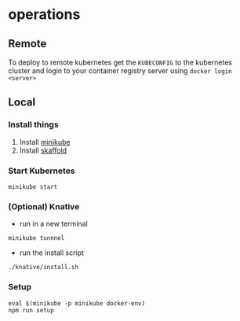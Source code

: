 # operations

## Remote
To deploy to remote kubernetes get the `KUBECONFIG` to the kubernetes cluster and login to your container registry server using `docker login <server>`

## Local

### Install things
1. Install [minikube](https://minikube.sigs.k8s.io/docs/start/)
2. Install [skaffold](https://skaffold.dev/docs/install/)

### Start Kubernetes

```
minikube start
```

### (Optional) Knative
- run in a new terminal
```
minikube tunnnel
```
- run the install script
```
./knative/install.sh
```

### Setup

```
eval $(minikube -p minikube docker-env)
npm run setup
```
